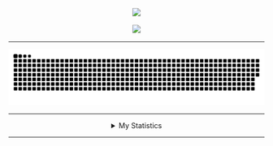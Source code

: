 <div align="center">
	<p>
		<img src = "https://readme-typing-svg.herokuapp.com?duration=2500&size=26&color=20C20E&center=true&lines=Hey,+I'm+Valensce!">
	</p>
	<p>
		<img src="https://profile-counter.glitch.me/valensce/count.svg">
	</p>
	<!---
	<p>
		<a href="mailto:swarovskiswanski@gmail.com"><img src="https://img.shields.io/badge/My-Email-99A5FF"></a>
		<a href="https://github.com/Valensce/HighSchool"><img src="https://img.shields.io/badge/My-Assignments-blueviolet"></a>
		<a href="https://open.spotify.com/user/8jsmxggsn2pqgcphminrgxxwf"><img src="https://img.shields.io/badge/My-Spotify-darkgreen"></a>
	</p>
	<p>
		<a href="https://github.com/Valensce/Valensce/actions/workflows/metrics.yml"><img src="https://github.com/Valensce/Valensce/actions/workflows/metrics.yml/badge.svg?branch=main"></a>
		<img src="https://img.shields.io/github/stars/Valensce">
	</p>
	--->
	<hr>
	<picture>
	  <source media="(prefers-color-scheme: dark)" srcset="https://raw.githubusercontent.com/Valensce/Valensce/output/github-contribution-grid-snake.svg">
	  <source media="(prefers-color-scheme: light)" srcset="https://raw.githubusercontent.com/Valensce/Valensce/output/github-contribution-grid-snake.svg">
	  <img src="https://raw.githubusercontent.com/Valensce/Valensce/output/github-contribution-grid-snake.svg" href="https://github.com/Valensce" >
	</picture>
	<br><hr>
	<details><summary>My Statistics</summary>
	<!--<p>
		<img src="https://github-readme-stats.vercel.app/api/top-langs?username=Valensce&show_icons=true&locale=en&layout=compact&theme=tokyonight&langs_count=10">
	</p>-->
	<p>
		<img src="github-metrics.svg">
	</p>
	<hr>
	<p>
		<img src="https://github-profile-trophy.vercel.app/?username=Valensce&column=-1&theme=dracula">
	</p></details>
	<hr>
</div>
